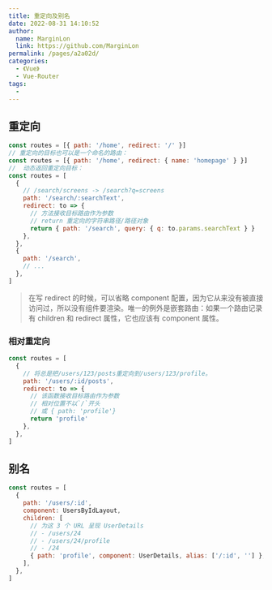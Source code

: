 ```yaml
---
title: 重定向及别名
date: 2022-08-31 14:10:52
author: 
  name: MarginLon
  link: https://github.com/MarginLon
permalink: /pages/a2a02d/
categories: 
  - 《Vue》
  - Vue-Router
tags: 
  - 
---
```


## 重定向

```js
const routes = [{ path: '/home', redirect: '/' }]
// 重定向的目标也可以是一个命名的路由：
const routes = [{ path: '/home', redirect: { name: 'homepage' } }]
//  动态返回重定向目标：
const routes = [
  {
    // /search/screens -> /search?q=screens
    path: '/search/:searchText',
    redirect: to => {
      // 方法接收目标路由作为参数
      // return 重定向的字符串路径/路径对象
      return { path: '/search', query: { q: to.params.searchText } }
    },
  },
  {
    path: '/search',
    // ...
  },
]
```

> 在写 redirect 的时候，可以省略 component 配置，因为它从来没有被直接访问过，所以没有组件要渲染。唯一的例外是嵌套路由：如果一个路由记录有 children 和 redirect 属性，它也应该有 component 属性。

### 相对重定向

```js
const routes = [
  {
    // 将总是把/users/123/posts重定向到/users/123/profile。
    path: '/users/:id/posts',
    redirect: to => {
      // 该函数接收目标路由作为参数
      // 相对位置不以`/`开头
      // 或 { path: 'profile'}
      return 'profile'
    },
  },
]
```

## 别名

```js
const routes = [
  {
    path: '/users/:id',
    component: UsersByIdLayout,
    children: [
      // 为这 3 个 URL 呈现 UserDetails
      // - /users/24
      // - /users/24/profile
      // - /24
      { path: 'profile', component: UserDetails, alias: ['/:id', ''] },
    ],
  },
]
```
